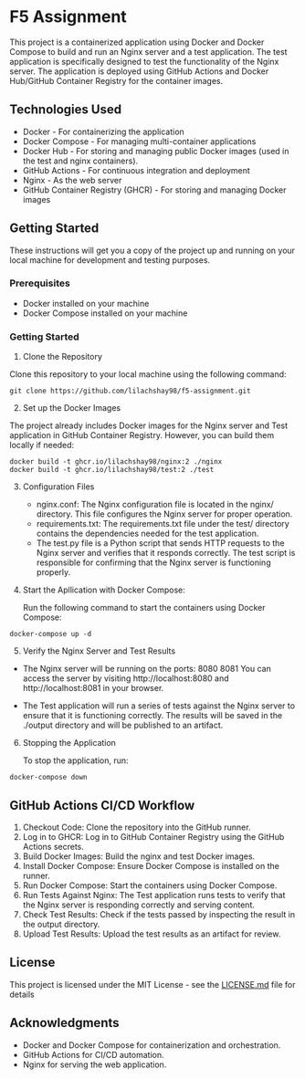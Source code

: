   # F5 Assignment

This project is a containerized application using Docker and Docker Compose to build and run an Nginx server and a test application. 
The test application is specifically designed to test the functionality of the Nginx server. The application is deployed using GitHub Actions and 
Docker Hub/GitHub Container Registry for the container images.

## Technologies Used

* Docker - For containerizing the application
* Docker Compose - For managing multi-container applications
* Docker Hub - For storing and managing public Docker images (used in the test and nginx containers).
* GitHub Actions - For continuous integration and deployment
* Nginx - As the web server
* GitHub Container Registry (GHCR) - For storing and managing Docker images

## Getting Started

These instructions will get you a copy of the project up and running on your local machine for development and testing purposes.

### Prerequisites

* Docker installed on your machine
* Docker Compose installed on your machine

### Getting Started

1. Clone the Repository
   
Clone this repository to your local machine using the following command:

  ```
  git clone https://github.com/lilachshay98/f5-assignment.git
  ```

2. Set up the Docker Images
   
The project already includes Docker images for the Nginx server and Test application in GitHub Container Registry. However, you can build them locally if needed:
  
  ```
  docker build -t ghcr.io/lilachshay98/nginx:2 ./nginx
  docker build -t ghcr.io/lilachshay98/test:2 ./test
  ```

3. Configuration Files

   * nginx.conf: The Nginx configuration file is located in the nginx/ directory. This file configures the Nginx server for proper operation.
   * requirements.txt: The requirements.txt file under the test/ directory contains the dependencies needed for the test application.
   * The test.py file is a Python script that sends HTTP requests to the Nginx server and verifies that it responds correctly. The test script is responsible for confirming that the Nginx server is functioning properly.


4. Start the Apllication with Docker Compose:

   Run the following command to start the containers using Docker Compose:

  ```
  docker-compose up -d
  ```


5. Verify the Nginx Server and Test Results

  * The Nginx server will be running on the ports:
    8080 
    8081 
    You can access the server by visiting http://localhost:8080 and http://localhost:8081 in your browser.

  * The Test application will run a series of tests against the Nginx server to ensure that it is functioning correctly. The results will be saved in the ./output directory and will be published to an artifact.


6. Stopping the Application

   To stop the application, run:
   
  ```
  docker-compose down
  ```


## GitHub Actions CI/CD Workflow

  1. Checkout Code: Clone the repository into the GitHub runner.
  2. Log in to GHCR: Log in to GitHub Container Registry using the GitHub Actions secrets.
  3. Build Docker Images: Build the nginx and test Docker images.
  4. Install Docker Compose: Ensure Docker Compose is installed on the runner.
  5. Run Docker Compose: Start the containers using Docker Compose.
  6. Run Tests Against Nginx: The Test application runs tests to verify that the Nginx server is responding correctly and serving content.
  7. Check Test Results: Check if the tests passed by inspecting the result in the output directory.
  8. Upload Test Results: Upload the test results as an artifact for review.


## License

This project is licensed under the MIT License - see the [LICENSE.md](LICENSE.md) file for details

## Acknowledgments

* Docker and Docker Compose for containerization and orchestration.
* GitHub Actions for CI/CD automation.
* Nginx for serving the web application.


